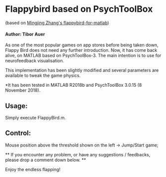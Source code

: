 # Flappybird based on PsychToolBox

(based on [Mingjing Zhang's flappybird-for-matlab](https://github.com/mingjingz/flappybird-for-matlab))

#### Author: Tibor Auer

As one of the most popular games on app stores before being taken down, Flappy Bird does not need any further introduction. Now, it has come back alive, on MATLAB based on PsychToolBox-3. 
The main intention is to use for neurofeedback visualisation.

This implementation has been slightly modified and several parameters are available to tweak the game physics.

*It has been tested in MATLAB R2018b and PsychToolBox 3.0.15 (8 November 2018).

## Usage:
Simply execute FlappyBird.m.

## Control:
Mouse position above the threshold shown on the left -> Jump/Start game; 

** If you encounter any problem, or have any suggestions / feedbacks, please drop a comment down below. **

Enjoy the endless flapping!
